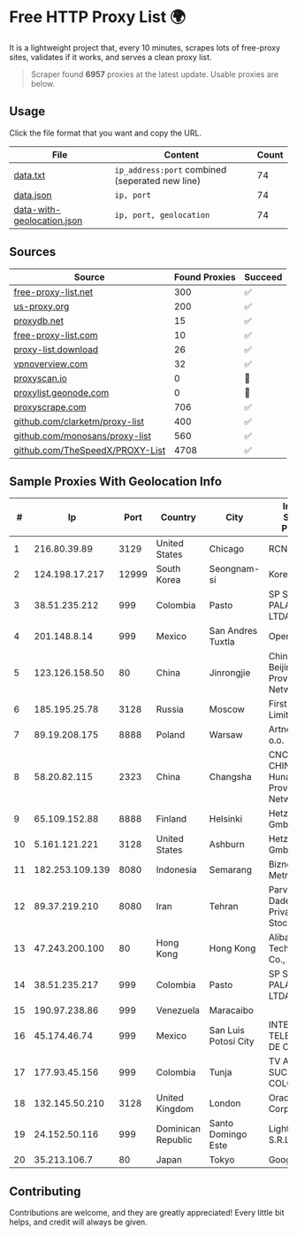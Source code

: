 
# Free HTTP Proxy List 🌍

It is a lightweight project that, every 10 minutes, scrapes lots of free-proxy sites, validates if it works, and serves a clean proxy list.


> Scraper found **6957** proxies at the latest update. Usable proxies are below.

## Usage

Click the file format that you want and copy the URL.


|File|Content|Count|
|----|-------|-----|
|[data.txt](https://raw.githubusercontent.com/themiralay/Proxy-List-World/master/data.txt)|`ip_address:port` combined (seperated new line)|74|
|[data.json](https://raw.githubusercontent.com/themiralay/Proxy-List-World/master/data.json)|`ip, port`|74|
|[data-with-geolocation.json](https://raw.githubusercontent.com/themiralay/Proxy-List-World/master/data-with-geolocation.json)|`ip, port, geolocation`|74|

## Sources

|Source|Found Proxies|Succeed|
|------|-------------|-------|
|[free-proxy-list.net](https://free-proxy-list.net)|300|✅|
|[us-proxy.org](https://www.us-proxy.org)|200|✅|
|[proxydb.net](http://proxydb.net)|15|✅|
|[free-proxy-list.com](https://free-proxy-list.com/?page=&port=&type%5B%5D=http&type%5B%5D=https&up_time=0&search=Search)|10|✅|
|[proxy-list.download](https://www.proxy-list.download/HTTP)|26|✅|
|[vpnoverview.com](https://vpnoverview.com/privacy/anonymous-browsing/free-proxy-servers)|32|✅|
|[proxyscan.io](https://www.proxyscan.io)|0|🚫|
|[proxylist.geonode.com](https://proxylist.geonode.com/api/proxy-list?limit=300&page=1&sort_by=lastChecked&sort_type=desc&protocols=http,https)|0|🚫|
|[proxyscrape.com](https://api.proxyscrape.com/v2/?request=displayproxies&protocol=http&timeout=10000&country=all&ssl=all&anonymity=all)|706|✅|
|[github.com/clarketm/proxy-list](https://raw.githubusercontent.com/clarketm/proxy-list/master/proxy-list-raw.txt)|400|✅|
|[github.com/monosans/proxy-list](https://raw.githubusercontent.com/monosans/proxy-list/main/proxies/http.txt)|560|✅|
|[github.com/TheSpeedX/PROXY-List](https://raw.githubusercontent.com/TheSpeedX/PROXY-List/master/http.txt)|4708|✅|


## Sample Proxies With Geolocation Info

|#|Ip|Port|Country|City|Internet Service Provider|
|-|--|----|-------|----|-------------------------|
|1|216.80.39.89|3129|United States|Chicago|RCN|
|2|124.198.17.217|12999|South Korea|Seongnam-si|Korea Telecom|
|3|38.51.235.212|999|Colombia|Pasto|SP SISTEMAS PALACIOS LTDA|
|4|201.148.8.14|999|Mexico|San Andres Tuxtla|Operbes|
|5|123.126.158.50|80|China|Jinrongjie|China Unicom Beijing Province Network|
|6|185.195.25.78|3128|Russia|Moscow|First Server Limited|
|7|89.19.208.175|8888|Poland|Warsaw|Artnet Sp. z o.o.|
|8|58.20.82.115|2323|China|Changsha|CNC Group CHINA169 Hunan Province Network|
|9|65.109.152.88|8888|Finland|Helsinki|Hetzner Online GmbH|
|10|5.161.121.221|3128|United States|Ashburn|Hetzner Online GmbH|
|11|182.253.109.139|8080|Indonesia|Semarang|Biznet Metronet|
|12|89.37.219.210|8080|Iran|Tehran|Parvaresh Dadeha Co. Private Joint Stock|
|13|47.243.200.100|80|Hong Kong|Hong Kong|Alibaba (US) Technology Co., Ltd.|
|14|38.51.235.217|999|Colombia|Pasto|SP SISTEMAS PALACIOS LTDA|
|15|190.97.238.86|999|Venezuela|Maracaibo||
|16|45.174.46.74|999|Mexico|San Luis Potosí City|INTERPHONET TELECOM, SA DE CV|
|17|177.93.45.156|999|Colombia|Tunja|TV AZTECA SUCURSAL COLOMBIA|
|18|132.145.50.210|3128|United Kingdom|London|Oracle Corporation|
|19|24.152.50.116|999|Dominican Republic|Santo Domingo Este|Lightwave S.R.L|
|20|35.213.106.7|80|Japan|Tokyo|Google LLC|



## Contributing

Contributions are welcome, and they are greatly appreciated! Every
little bit helps, and credit will always be given.

